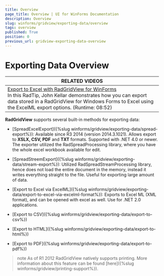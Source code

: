 ```yaml
---
title: Overview
page_title: Overview | UI for WinForms Documentation
description: Overview
slug: winforms/gridview/exporting-data/overview
tags: overview
published: True
position: 0
previous_url: gridview-exporting-data-overview
---
```


# Exporting Data Overview

|RELATED VIDEOS|
| ------ |
|[Export to Excel with RadGridView for WinForms](http://www.telerik.com/videos/winforms/export-to-excel-with-radgridview-for-winforms)<br>In this RadTip, John Kellar demonstrates how you can export data stored in a RadGridView for Windows Forms to Excel using the ExcelML export options. (Runtime: 08:52)|

__RadGridView__ supports several built-in methods for exporting data:

* [SpreadExcelExport]({%slug winforms/gridview/exporting-data/spread-export%}): Available since R3 2014 (version 2014.3.1021). Allows export to __XSLX, CSV, PDF__ and __TXT__ formats. Supported with .NET 4.0 or newer. The exporter utilized the RadSpreadProcessing library, where you have the whole excel workbook available for edit.

* [SpreadStreemExport]({%slug winforms/gridview/exporting-data/stream-export%}): Utilized RadSpreadStreamProcessing library, hence does not load the entire document in the memory, instead it writes everything straight to the file. Useful for exporting large amount of data. 

* [Export to Excel via ExcelML]({%slug winforms/gridview/exporting-data/export-to-excel-via-excelml-format%}): Exports to Excel ML (XML format), and can be opened with excel as well. Use for .NET 2.0 applications.  

* [Export to CSV]({%slug winforms/gridview/exporting-data/export-to-csv%})

* [Export to HTML]({%slug winforms/gridview/exporting-data/export-to-html%})

* [Export to PDF]({%slug winforms/gridview/exporting-data/export-to-pdf%})


>note As of R1 2012 RadGridView natively supports printing. More information about this feature can be found [here]({%slug winforms/gridview/printing-support%}).
>

